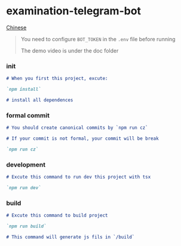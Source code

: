 # examination-telegram-bot

[Chinese](./doc/README.md)

> You need to configure `BOT_TOKEN` in the `.env` file before running
>
> The demo video is under the doc folder

### init

```md
# When you first this project, excute:

`npm install`

# install all dependences
```

### formal commit

```md
# You should create canonical commits by `npm run cz`

# If your commit is not formal, your commit will be break

`npm run cz`
```

### development

```md
# Excute this command to run dev this project with tsx

`npm run dev`
```

### build

```md
# Excute this command to build project

`npm run build`

# This command will generate js fils in `/build`
```
